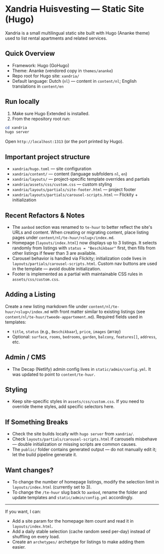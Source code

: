# Xandria Huisvesting — Static Site (Hugo)

Xandria is a small multilingual static site built with Hugo (Ananke theme) used to list rental apartments and related services.

## Quick Overview
- Framework: Hugo (GoHugo)
- Theme: Ananke (vendored copy in `themes/ananke`)
- Repo root for Hugo site: `xandria/`
- Default language: Dutch (`nl`) — content in `content/nl`; English translations in `content/en`

## Run locally
1. Make sure Hugo Extended is installed.
2. From the repository root run:

```powershell
cd xandria
hugo server
```

Open `http://localhost:1313` (or the port printed by Hugo).

## Important project structure
- `xandria/hugo.toml` — site configuration
- `xandria/content/` — content (language subfolders `nl`, `en`)
- `xandria/layouts/` — project-specific template overrides and partials
- `xandria/assets/css/custom.css` — custom styling
- `xandria/layouts/partials/site-footer.html` — project footer
- `xandria/layouts/partials/carousel-scripts.html` — Flickity + initialization

## Recent Refactors & Notes
- The `aanbod` section was renamed to `te-huur` to better reflect the site's URLs and content. When creating or migrating content, place listing pages under `content/nl/te-huur/<slug>/index.md`.
- Homepage (`layouts/index.html`) now displays up to 3 listings. It selects randomly from listings with `status = "Beschikbaar"` first, then fills from other listings if fewer than 3 are available.
- Carousel behavior is handled via Flickity; initialization code lives in `layouts/partials/carousel-scripts.html`. Custom nav buttons are used in the template — avoid double initialization.
- Footer is implemented as a partial with maintainable CSS rules in `assets/css/custom.css`.

## Adding a Listing
Create a new listing markdown file under `content/nl/te-huur/<slug>/index.md` with front matter similar to existing listings (see `content/nl/te-huur/tweede-appartement.md`). Required fields used in templates:
- `title`, `status` (e.g., `Beschikbaar`), `price`, `images` (array)
- Optional: `surface`, `rooms`, `bedrooms`, `garden`, `balcony`, `features[]`, `address`, etc.

## Admin / CMS
- The Decap (Netlify) admin config lives in `static/admin/config.yml`. It was updated to point to `content/te-huur`.

## Styling
- Keep site-specific styles in `assets/css/custom.css`. If you need to override theme styles, add specific selectors here.

## If Something Breaks
- Check the site builds locally with `hugo server` from `xandria/`.
- Check `layouts/partials/carousel-scripts.html` if carousels misbehave — double initialization or missing scripts are common causes.
- The `public/` folder contains generated output — do not manually edit it; let the build pipeline generate it.

## Want changes?
- To change the number of homepage listings, modify the selection limit in `layouts/index.html` (currently set to 3).
- To change the `/te-huur` slug back to `aanbod`, rename the folder and update templates and `static/admin/config.yml` accordingly.

---

If you want, I can:
- Add a site param for the homepage item count and read it in `layouts/index.html`.
- Add a daily stable selection (cache random seed per-day) instead of shuffling on every load.
- Create an `archetypes/` archetype for listings to make adding them easier.
